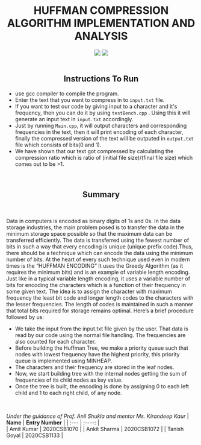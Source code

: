 # <center> HUFFMAN COMPRESSION ALGORITHM IMPLEMENTATION AND ANALYSIS </center>

<center>
<img src="https://img.shields.io/badge/Language-C%2B%2B-yellow">
<img src="https://img.shields.io/badge/Course%20Project-Data%20Structures%20and%20Algorithms-brightgreen">
</center>
<br>


## <center> **Instructions To Run** </center>
- use gcc compiler to compile the program.
- Enter the text that you want to compress in to `input.txt` file.
- If you want to test our code by giving input to a character and it's frequency, then you can do it by using `testBench.cpp` .
  Using this it will generate an input text in `input.txt` accordingly.
- Just by running `Main.cpp`, it will output characters and corresponding frequencies in the text, then it will print encoding of each character, 
  finally the compressed version of the text will be outputed in `output.txt` file which consists of bits(0 and 1).
- We have shown that our text got compressed by calculating the compression ratio which is ratio of (initial file size)/(final file size) which comes out to be >1.

<br>

## <center> **Summary** </center>
<br>

Data in computers is encoded as binary digits of 1s and 0s. In the data storage industries, the main problem posed is to transfer the data in the minimum storage space possible so that the maximum data can be transferred efficiently. The data is transferred using the fewest number of bits in such a way that every encoding is unique (unique prefix code).Thus, there should be a technique which can encode the data using the minimum number of bits. At the heart of every such technique used even in modern times is the “HUFFMAN ENCODING”
It uses the Greedy Algorithm (as it requires the minimum bits) and is an example of variable length encoding. Just like in a typical variable length encoding, it uses a variable number of bits for encoding the characters which is a function of their frequency in some given text. The idea is to assign the character with maximum frequency the least bit code and longer length codes to the characters with the lesser frequencies. The length of codes is maintained in such a manner that total bits required for storage remains optimal.
Here’s a brief procedure followed by us:
-	We take the input from the input.txt file given by the user. That data is read by our code using the normal file handling. The frequencies are also counted for each character.
-	Before building the Huffman Tree, we make a priority queue such that nodes with lowest frequency have the highest priority, this priority queue is implemented using MINHEAP.
-	The characters and their frequency are stored in the leaf nodes.
-	Now, we start building tree with the internal nodes getting the sum of frequencies of its child nodes as key value.
-	Once the tree is built, the encoding is done by assigning 0 to each left child and 1 to each right child, of any node.

<br>

*Under the guidance of Prof. Anil Shukla and mentor Ms. Kirandeep Kaur*
| **Name**      | **Entry Number** | 
| :---        |    :----:   |  
| Amit Kumar   | 2020CSB1070        | 
| Ankit Sharma      | 2020CSB1072       | 
| Tanish Goyal      | 2020CSB1133      | 

